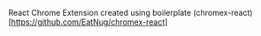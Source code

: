 React Chrome Extension created using boilerplate (chromex-react)[https://github.com/EatNug/chromex-react]